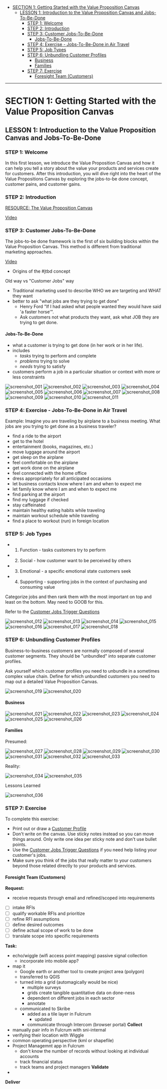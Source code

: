 - [SECTION 1: Getting Started with the Value Proposition Canvas](#section-1-getting-started-with-the-value-proposition-canvas)
  - [LESSON 1: Introduction to the Value Proposition Canvas and Jobs-To-Be-Done](#lesson-1-introduction-to-the-value-proposition-canvas-and-jobs-to-be-done)
    - [STEP 1: Welcome](#step-1-welcome)
    - [STEP 2: Introduction](#step-2-introduction)
    - [STEP 3: Customer Jobs-To-Be-Done](#step-3-customer-jobs-to-be-done)
      - [Jobs-To-Be-Done](#jobs-to-be-done)
    - [STEP 4: Exercise - Jobs-To-Be-Done in Air Travel](#step-4-exercise---jobs-to-be-done-in-air-travel)
    - [STEP 5: Job Types](#step-5-job-types)
    - [STEP 6: Unbundling Customer Profiles](#step-6-unbundling-customer-profiles)
      - [Business](#business)
      - [Families](#families)
    - [STEP 7: Exercise](#step-7-exercise)
      - [Foresight Team (Customers)](#foresight-team-customers)

------------  
# SECTION 1: Getting Started with the Value Proposition Canvas

## LESSON 1: Introduction to the Value Proposition Canvas and Jobs-To-Be-Done

### STEP 1: Welcome

In this first lesson, we introduce the Value Proposition Canvas and how it can help you tell a story about the value your products and services create for customers. After this introduction, you will dive right into the heart of the Value Propositions Canvas by exploring the jobs-to-be done concept, customer pains, and customer gains. 

### STEP 2: Introduction  

[RESOURCE: The Value Proposition Canvas](/resources/canvases-and-main-tools/the-value-proposition-canvas.pdf)

[Video](https://platform.strategyzer.com/training/courses/mastering-value-propositions/1/1/2)

### STEP 3: Customer Jobs-To-Be-Done

The jobs-to-be done framework is the first of six building blocks within the Value Proposition Canvas. This method is different from traditional marketing approaches.

[Video](https://platform.strategyzer.com/training/courses/mastering-value-propositions/1/1/3)

- Origins of the #jtbd concept

Old way vs "Customer Jobs" way
- Traditional marketing used to describe WHO we are targeting and WHAT they want
- better to ask "what jobs are they trying to get done"
  - Henry Ford "If I had asked what people wanted they would have said 'a faster horse'".
  - Ask customers not what products they want, ask what JOB they are trying to get done.

#### Jobs-To-Be-Done
- what a customer is trying to get done (in her work or in her life). 
- includes
  - _tasks_ trying to perform and complete
  - _problems_ trying to solve
  - _needs_ trying to satisfy
- customers perform a job in a particular situation or context with more or less constraints

![screenshot_001](../assets/screenshot_001.png)
![screenshot_002](../assets/screenshot_002.png)
![screenshot_003](../assets/screenshot_003.png)
![screenshot_004](../assets/screenshot_004.png)
![screenshot_005](../assets/screenshot_005.png)
![screenshot_006](../assets/screenshot_006.png)
![screenshot_007](../assets/screenshot_007.png)
![screenshot_008](../assets/screenshot_008.png)
![screenshot_009](../assets/screenshot_009.png)
![screenshot_010](../assets/screenshot_010.png)
![screenshot_011](../assets/screenshot_011.png)

### STEP 4: Exercise - Jobs-To-Be-Done in Air Travel
Example: Imagine you are traveling by airplane to a business meeting. What jobs are you trying to get done as a business traveler?

- find a ride to the airport
- get to the hotel
- entertainment (books, magazines, etc.)
- move luggage around the airport
- get sleep on the airplane
- feel comfortable on the airplane
- get work done on the airplane
- feel connected with the home office
- dress appropriately for all anticipated occasions
- let business contacts know where I am and when to expect me
- let family know where I am and when to expect me
- find parking at the airport
- find my luggage if checked
- stay caffeinated
- maintain healthy eating habits while traveling
- maintain workout schedule while traveling
- find a place to workout (run) in foreign location


### STEP 5: Job Types
- 1) Function - tasks customers try to perform
- 2) Social - how customer want to be perceived by others
- 3) Emotional - a specific emotional state customers seek
- 4) Supporting - supporting jobs in the context of purchasing and consuming value

Categorize jobs and then rank them with the most important on top and least on the bottom. May need to GOOB for this.

Refer to the [Customer Jobs Trigger Questions](../resources/value-proposition-supporting-tools/customer-gains-trigger-questions.pdf)

![screenshot_012](../assets/screenshot_012.png)
![screenshot_013](../assets/screenshot_013.png)
![screenshot_014](../assets/screenshot_014.png)
![screenshot_015](../assets/screenshot_015.png)
![screenshot_016](../assets/screenshot_016.png)
![screenshot_017](../assets/screenshot_017.png)
![screenshot_018](../assets/screenshot_018.png)


### STEP 6: Unbundling Customer Profiles

Business-to-business customers are normally composed of several customer segments. They should be "unbundled" into separate customer profiles.

Ask yourself which customer profiles you need to unbundle in a sometimes complex value chain. Define for which unbundled customers you need to map out a detailed Value Proposition Canvas.

![screenshot_019](../assets/screenshot_019.png)
![screenshot_020](../assets/screenshot_020.png)

#### Business
![screenshot_021](../assets/screenshot_021.png)
![screenshot_022](../assets/screenshot_022.png)
![screenshot_023](../assets/screenshot_023.png)
![screenshot_024](../assets/screenshot_024.png)
![screenshot_025](../assets/screenshot_025.png)
![screenshot_026](../assets/screenshot_026.png)

#### Families
Presumed:

![screenshot_027](../assets/screenshot_027.png)
![screenshot_028](../assets/screenshot_028.png)
![screenshot_029](../assets/screenshot_029.png)
![screenshot_030](../assets/screenshot_030.png)
![screenshot_031](../assets/screenshot_031.png)
![screenshot_032](../assets/screenshot_032.png)
![screenshot_033](../assets/screenshot_033.png)

Reality:

![screenshot_034](../assets/screenshot_034.png)
![screenshot_035](../assets/screenshot_035.png)

Lessons Learned

![screenshot_036](../assets/screenshot_036.png)

### STEP 7: Exercise
  
To complete this exercise:

- Print out or draw a [Customer Profile](../../resources/value-proposition-supporting-tools/the-customer-profile.pdf)
- Don't write on the canvas. Use sticky notes instead so you can move things around. Only write one idea per sticky note and don't use bullet points.
- Use the [Customer Jobs Trigger Questions](../../resources/value-proposition-supporting-tools/customer-jobs-trigger-questions.pdf) if you need help listing your customer's jobs.
- Make sure you think of the jobs that really matter to your customers beyond those related directly to your products and services.

#### Foresight Team (Customers)

**Request:**
- receive requests through email and refined/scoped into requirements
- [ ] intake RFIs
- [ ] qualify workable RFIs and prioritize
- [ ] refine RFI assumptions
- [ ] define desired outcomes
- [ ] define actual scope of work to be done
- [ ] translate scope into specific requirements

**Task:**
- echo/wiggle (wifi access point mapping) passive signal collection
  - incorporate into mobile app?
- map it
  - Google earth or another tool to create project area (polygon)
  - transferred to QGIS
  - turned into a grid (automagically would be nice)
    - multiple surveys
    - grids create tangible quantitative data on done-ness
    - dependent on different jobs in each sector
    - annotate
  - communicated to Skribe
    - added as a tile layer in Fulcrum
      - updated 
    - communicate through Intercom (browser portal)
**Collect**
- manually pair info in Fulcrum with sni-internal
- verifying their location with Wiggle
- common operating perspective (kml or shapefile)
- Project Managemnt app in Fulcrum
  - don't know the number of records without looking at individual accounts
  - track financial status
  - track teams and project managers
**Validate**
- 
**Deliver**